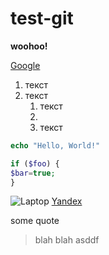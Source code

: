# test-git

**woohoo!**

[Google](http://google.ru)

1. текст
2. текст
    1. текст
    2.
    3. текст
  

```php
echo "Hello, World!"

if ($foo) {
$bar=true;
}

```

![Laptop](https://picsum.photos/200/300?image=0)
[Yandex](http://yandex.ru)

some quote
> blah blah
> asddf
